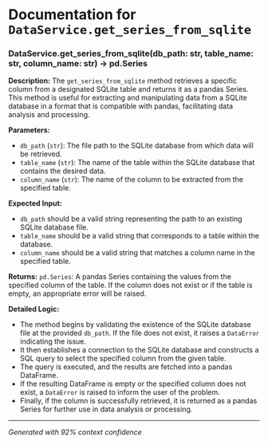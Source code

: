 # Documentation for `DataService.get_series_from_sqlite`

### DataService.get_series_from_sqlite(db_path: str, table_name: str, column_name: str) -> pd.Series

**Description:**
The `get_series_from_sqlite` method retrieves a specific column from a designated SQLite table and returns it as a pandas Series. This method is useful for extracting and manipulating data from a SQLite database in a format that is compatible with pandas, facilitating data analysis and processing.

**Parameters:**
- `db_path` (`str`): The file path to the SQLite database from which data will be retrieved.
- `table_name` (`str`): The name of the table within the SQLite database that contains the desired data.
- `column_name` (`str`): The name of the column to be extracted from the specified table.

**Expected Input:**
- `db_path` should be a valid string representing the path to an existing SQLite database file.
- `table_name` should be a valid string that corresponds to a table within the database.
- `column_name` should be a valid string that matches a column name in the specified table.

**Returns:**
`pd.Series`: A pandas Series containing the values from the specified column of the table. If the column does not exist or if the table is empty, an appropriate error will be raised.

**Detailed Logic:**
- The method begins by validating the existence of the SQLite database file at the provided `db_path`. If the file does not exist, it raises a `DataError` indicating the issue.
- It then establishes a connection to the SQLite database and constructs a SQL query to select the specified column from the given table.
- The query is executed, and the results are fetched into a pandas DataFrame.
- If the resulting DataFrame is empty or the specified column does not exist, a `DataError` is raised to inform the user of the problem.
- Finally, if the column is successfully retrieved, it is returned as a pandas Series for further use in data analysis or processing.

---
*Generated with 92% context confidence*

